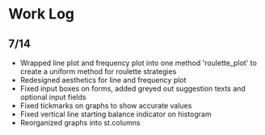 # Work Log 

## 7/14 
- Wrapped line plot and frequency plot into one method 'roulette_plot' to create a uniform method for roulette strategies
- Redesigned aesthetics for line and frequency plot
- Fixed input boxes on forms, added greyed out suggestion texts and optional input fields
- Fixed tickmarks on graphs to show accurate values
- Fixed vertical line starting balance indicator on histogram
- Reorganized graphs into st.columns